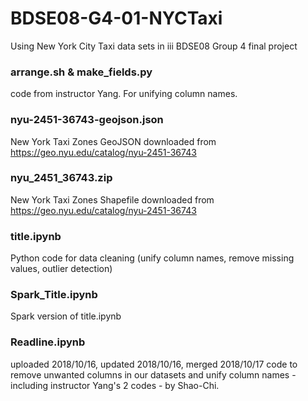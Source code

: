 # BDSE08-G4-01-NYCTaxi
Using New York City Taxi data sets in iii BDSE08 Group 4 final project

### arrange.sh & make_fields.py
  code from instructor Yang.  For unifying column names.

### nyu-2451-36743-geojson.json
  New York Taxi Zones GeoJSON downloaded from https://geo.nyu.edu/catalog/nyu-2451-36743

### nyu_2451_36743.zip
  New York Taxi Zones Shapefile downloaded from https://geo.nyu.edu/catalog/nyu-2451-36743

### title.ipynb
  Python code for data cleaning (unify column names, remove missing values, outlier detection)

### Spark_Title.ipynb
  Spark version of title.ipynb

### Readline.ipynb
  uploaded 2018/10/16, updated 2018/10/16, merged 2018/10/17
  code to remove unwanted columns in our datasets and unify column names - including instructor Yang's 2 codes - by Shao-Chi.
